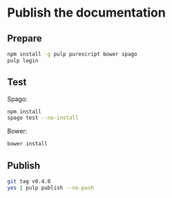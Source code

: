 # Publish the documentation

## Prepare

```sh
npm install -g pulp purescript bower spago
pulp login
```

## Test

Spago:

```sh
npm install
spago test --no-install
```

Bower:

```sh
bower install
```

## Publish

```sh
git tag v0.4.0
yes | pulp publish --no-push
```
